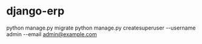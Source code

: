 # django-erp
python manage.py migrate
python manage.py createsuperuser --username admin --email admin@example.com